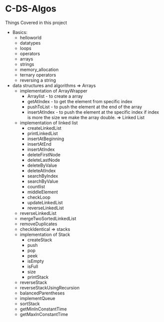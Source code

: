 # C-DS-Algos

Things Covered in this project

* Basics:
    - helloworld
    - datatypes
    - loops
    - operators
    - arrays
    - strings
    - memory_allocation
    - ternary operators
    - reversing a string
* data structures and algorithms
=> Arrays
    - implementation of ArrayWrapper
        - Arraylist - to create a array
        - getAtIndex - to get the element from specific index
        - pushToList - to push the element at the end of the array
        - insertAtIndex - to push the element at the specific index if index is more the size
        we make the array double.
=> Linked List
    - implementation of linked list
        - createLinkedList
        - printLinkedList
        - insertAtBeginning
        - insertAtEnd
        - insertAtIndex
        - deleteFirstNode
        - deleteLastNode
        - deleteByValue
        - deleteAtIndex
        - searchByIndex
        - searchByValue
        - countlist
        - middleElement
        - checkLoop
        - updateLinkedList
        - reverseLinkedList
    - reverseLinkedList
    - mergeTwoSortedLinkedList
    - removeDuplicates
    - checkIdentical
=> stacks
    - implementation of Stack
        - createStack
        - push
        - pop
        - peek
        - isEmpty
        - isFull
        - size
        - printStack
    - reverseStack
    - reverseStackUsingRecursion
    - balancedParentheses
    - implementQueue
    - sortStack
    - getMinInConstantTime
    - getMaxInConstantTime
